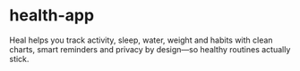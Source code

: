 # health-app
Heal helps you track activity, sleep, water, weight and habits with clean charts, smart reminders and privacy by design—so healthy routines actually stick.
